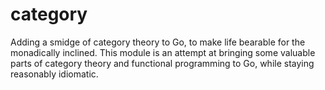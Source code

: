 # category

Adding a smidge of category theory to Go, to make life bearable for the 
monadically inclined. This module is an attempt at bringing some valuable parts
of category theory and functional programming to Go, while staying reasonably
idiomatic.
